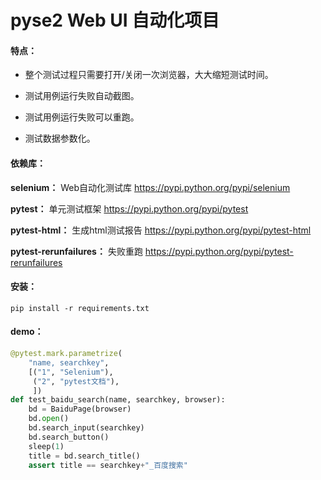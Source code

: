 # pyse2 Web UI 自动化项目

#### 特点：
* 整个测试过程只需要打开/关闭一次浏览器，大大缩短测试时间。

* 测试用例运行失败自动截图。

* 测试用例运行失败可以重跑。

* 测试数据参数化。

#### 依赖库：
__selenium：__ Web自动化测试库
https://pypi.python.org/pypi/selenium

__pytest：__ 单元测试框架
https://pypi.python.org/pypi/pytest

__pytest-html：__ 生成html测试报告
https://pypi.python.org/pypi/pytest-html

__pytest-rerunfailures：__ 失败重跑
https://pypi.python.org/pypi/pytest-rerunfailures

#### 安装：

```
pip install -r requirements.txt
```

#### demo：

```python
@pytest.mark.parametrize(
    "name, searchkey",
    [("1", "Selenium"),
     ("2", "pytest文档"),
     ])
def test_baidu_search(name, searchkey, browser):
    bd = BaiduPage(browser)
    bd.open()
    bd.search_input(searchkey)
    bd.search_button()
    sleep(1)
    title = bd.search_title()
    assert title == searchkey+"_百度搜索"
```
